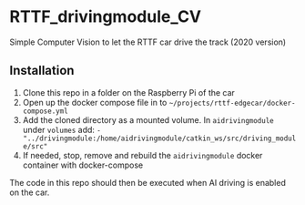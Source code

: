 # RTTF_drivingmodule_CV

Simple Computer Vision to let the RTTF car drive the track (2020 version)

## Installation

1. Clone this repo in a folder on the Raspberry Pi of the car
2. Open up the docker compose file in to `~/projects/rttf-edgecar/docker-compose.yml`
3. Add the cloned directory as a mounted volume. In `aidrivingmodule` under `volumes` add:
  `- "../drivingmodule:/home/aidrivingmodule/catkin_ws/src/driving_module/src"`
4. If needed, stop, remove and rebuild the `aidrivingmodule` docker container with docker-compose

The code in this repo should then be executed when AI driving is enabled on the car.
